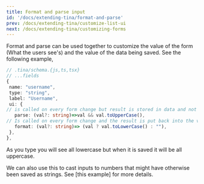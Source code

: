 ```yaml
---
title: Format and parse input
id: '/docs/extending-tina/format-and-parse'
prev: /docs/extending-tina/customize-list-ui
next: /docs/extending-tina/customizing-forms
---
```


Format and parse can be used together to customize the value of the form (What the users see's) and the value of the data being saved. See the following example,

```ts
// .tina/schema.{js,ts,tsx}
// ...fields
{
 name: "username",
 type: "string",
 label: "Username",
 ui: {
// is called on every form change but result is stored in data and not in the form value (saved to file but not displayed to the user)
   parse: (val?: string)=>val && val.toUpperCase(),
// Is called on every form change and the result is put back into the value of the form (displayed to the user)           
   format: (val?: string)=> (val ? val.toLowerCase() : ""),
 },
},
```

As you type you will see all lowercase but when it is saved it will be all uppercase.

We can also use this to cast inputs to numbers that might have otherwise been saved as strings. See [this example] for more details.



<!-- TODO add this back in when this bug is fixed -->
<!-- Combining this with a custom input we can make fields that are automatically updated. For example we have have a "Last edited" field that will automatically update when the form was last updated.

```tsx
// .tina/schema.ts

// ...other fields
{
 name: "lastUpdated",
 type: "string",
 ui: {
   parse: (val?: string)=>val || "",
   format: ()=> {
     return (new Date()).toLocaleDateString()
   },
   component: ({input})=>{
     return <div>Last updated: {input.value}</div>
   }
 },
},
``` -->
